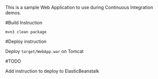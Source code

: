 This is a sample Web Application to use during Continuous Integration demos.

#Build Instruction




```
mvn3 clean package
```



#Deploy instruction



Deploy ```target/WebApp.war``` on Tomcat
 
#TODO
 
Add instruction to deploy to ElasticBeanstalk
